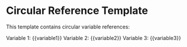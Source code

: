 # Circular Reference Template

This template contains circular variable references:

Variable 1: {{variable1}}
Variable 2: {{variable2}}
Variable 3: {{variable3}}
